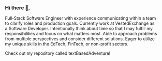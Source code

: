 ### Hi there 👋, 
Full-Stack Software Engineer with experience communicating within a team to clarify roles and production goals. Currently work at VestedExchange as a Software Developer. Intentionally think about time so that I may fulfill my responsibilities and focus on what matters most. Able to approach problems from multiple perspectives and consider different solutions. Eager to utilize my unique skills in the EdTech, FinTech, or non-profit sectors. 

Check out my repository called textBasedAdventure!
